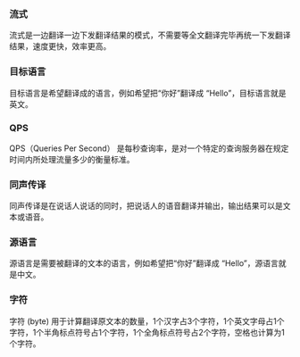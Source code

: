 ### 流式
流式是一边翻译一边下发翻译结果的模式，不需要等全文翻译完毕再统一下发翻译结果，速度更快，效率更高。

### 目标语言
目标语言是希望翻译成的语言，例如希望把“你好”翻译成 “Hello”，目标语言就是英文。

### QPS
QPS（Queries Per Second） 是每秒查询率，是对一个特定的查询服务器在规定时间内所处理流量多少的衡量标准。

### 同声传译
同声传译是在说话人说话的同时，把说话人的语音翻译并输出，输出结果可以是文本或语音。

### 源语言
源语言是需要被翻译的文本的语言，例如希望把“你好”翻译成 “Hello”，源语言就是中文。

### 字符
字符 (byte) 用于计算翻译原文本的数量，1个汉字占3个字符，1个英文字母占1个字符，1个半角标点符号占1个字符，1个全角标点符号占2个字符，空格也计算为1个字符。

